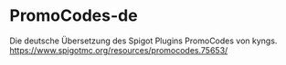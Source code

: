# PromoCodes-de
Die deutsche Übersetzung des Spigot Plugins PromoCodes von kyngs.  
https://www.spigotmc.org/resources/promocodes.75653/
